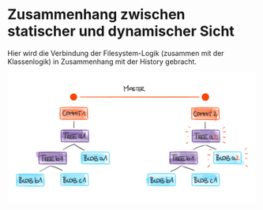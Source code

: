 # Zusammenhang zwischen statischer und dynamischer Sicht
Hier wird die Verbindung der Filesystem-Logik (zusammen mit der Klassenlogik) in Zusammenhang mit der History gebracht.

![Statische und dynamische Sicht](Statische-Dynamische-Sicht.png "Statische und dynamische Sicht")
